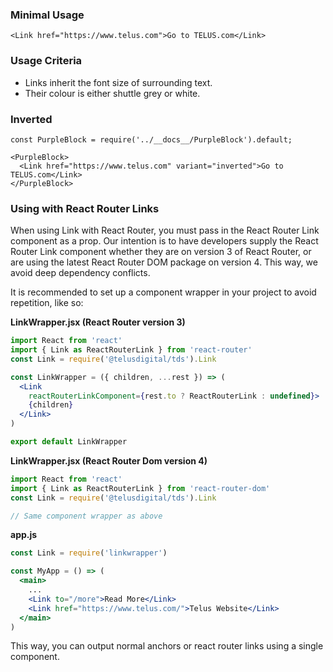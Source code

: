 ### Minimal Usage

```
<Link href="https://www.telus.com">Go to TELUS.com</Link>
```

### Usage Criteria

- Links inherit the font size of surrounding text.
- Their colour is either shuttle grey or white.

### Inverted

```
const PurpleBlock = require('../__docs__/PurpleBlock').default;

<PurpleBlock>
  <Link href="https://www.telus.com" variant="inverted">Go to TELUS.com</Link>
</PurpleBlock>
```

### Using with React Router Links

When using Link with React Router, you must pass in the React Router Link component as a prop. Our intention is to have developers supply the React Router Link component whether they are on version 3 of React Router, or are using the latest React Router DOM package on version 4. This way, we avoid deep dependency conflicts.

It is recommended to set up a component wrapper in your project to avoid repetition, like so:

**LinkWrapper.jsx (React Router version 3)**
```jsx
import React from 'react'
import { Link as ReactRouterLink } from 'react-router'
const Link = require('@telusdigital/tds').Link

const LinkWrapper = ({ children, ...rest }) => (
  <Link
    reactRouterLinkComponent={rest.to ? ReactRouterLink : undefined}>
    {children}
  </Link>
)

export default LinkWrapper
```

**LinkWrapper.jsx (React Router Dom version 4)**
```jsx
import React from 'react'
import { Link as ReactRouterLink } from 'react-router-dom'
const Link = require('@telusdigital/tds').Link

// Same component wrapper as above
```

**app.js**
```jsx
const Link = require('linkwrapper')

const MyApp = () => (
  <main>
    ...
    <Link to="/more">Read More</Link>
    <Link href="https://www.telus.com/">Telus Website</Link>
  </main>
)
```

This way, you can output normal anchors or react router links using a single component.
